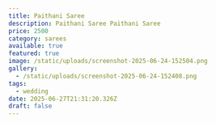 ```yaml
---
title: Paithani Saree
description: Paithani Saree Paithani Saree
price: 2500
category: sarees
available: true
featured: true
image: /static/uploads/screenshot-2025-06-24-152504.png
gallery:
  - /static/uploads/screenshot-2025-06-24-152408.png
tags:
  - wedding
date: 2025-06-27T21:31:20.326Z
draft: false
---
```

